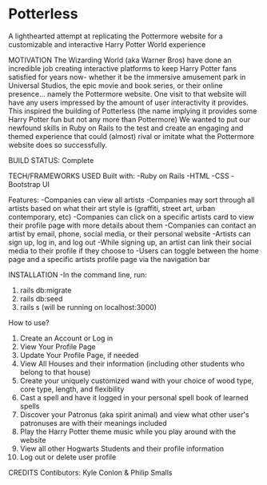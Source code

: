 # Potterless
A lighthearted attempt at replicating the Pottermore website for a customizable and interactive Harry Potter World experience

MOTIVATION
The Wizarding World (aka Warner Bros) have done an incredible job creating interactive platforms to keep Harry Potter fans satisfied for years now- whether it be the immersive amusement park in Universal Studios, the epic movie and book series, or their online presence... namely the Pottermore website. One visit to that website will have any users impressed by the amount of user interactivity it provides. 
This inspired the building of Potterless (the name implying it provides some Harry Potter fun but not any more than Pottermore)
We wanted to put our newfound skills in Ruby on Rails to the test and create an engaging and themed experience that could (almost) rival or imitate what the Pottermore website does so successfully.

BUILD STATUS: Complete

TECH/FRAMEWORKS USED
Built with:
-Ruby on Rails
-HTML
-CSS
-Bootstrap UI

Features:
-Companies can view all artists
-Companies may sort through all artists based on what their art style is (graffiti, street art, urban contemporary, etc)
-Companies can click on a specific artists card to view their profile page with more details about them
-Companies can contact an artist by email, phone, social media, or their personal website
-Artists can sign up, log in, and log out
-While signing up, an artist can link their social media to their profile if they choose to
-Users can toggle between the home page and a specific artists profile page via the navigation bar

INSTALLATION
-In the command line, run: 
  1. rails db:migrate
  2. rails db:seed
  3. rails s (will be running on localhost:3000)

How to use?
1. Create an Account or Log in
2. View Your Profile Page
3. Update Your Profile Page, if needed
4. View All Houses and their information (including other students who belong to that house)
5. Create your uniquely customized wand with your choice of wood type, core type, length, and flexibility
6. Cast a spell and have it logged in your personal spell book of learned spells
7. Discover your Patronus (aka spirit animal) and view what other user's patronuses are with their meanings included
8. Play the Harry Potter theme music while you play around with the website
9. View all other Hogwarts Students and their profile information
10. Log out or delete user profile

CREDITS
Contibutors: Kyle Conlon & Philip Smalls
